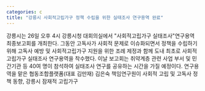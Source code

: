 ```yaml
---
categories: c
title: "강릉시 사회적고립가구 정책 수립을 위한 실태조사 연구용역 완료"
---
```

강릉시는 26일 오후 4시 강릉시청 대회의실에서 "사회적고립가구 실태조사"연구용역 최종보고회를 개최한다. 그동안 고독사가 사회적 문제로 이슈화되면서 정책을 수립하기 위해 고독사 예방 및 사회적고립가구 지원을 위한 조례 제정과 함께 도내 최초로 사회적고립가구 실태조사 연구용역을 착수했다. 이날 보고회는 취약계층 관련 사업 부서 및 민간기관 등 40여 명이 참석하여 실태조사 연구를 공유하는 시간을 가질 예정이다. 연구용역을 맡은 협동조합플랫폼(대표 김만재) 김은숙 책임연구원이 사회적 고립 및 고독사 정책 동향, 강릉시 잠재적 고립가구